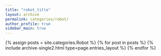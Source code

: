 ```yaml
---
title: "robot_title"
layout: archive
permalink: categories/robot/
author_profile: true
sidebar_main: true
---
```


{% assign posts = site.categories.Robot %}
{% for post in posts %} {% include archive-single2.html type=page.entries_layout %} {% endfor %}